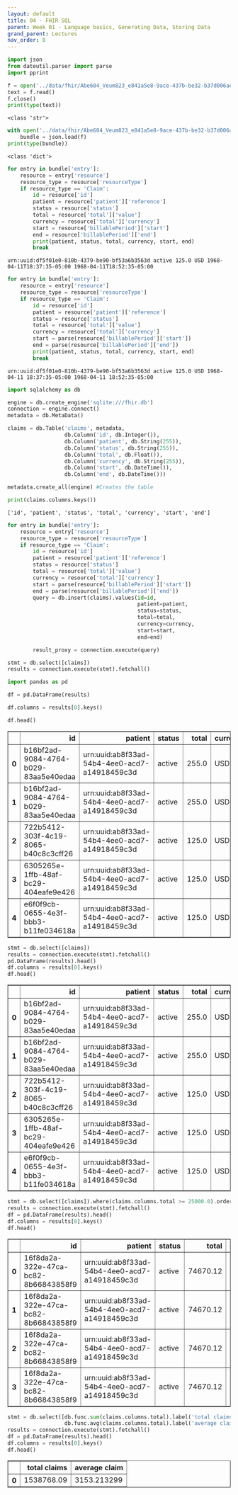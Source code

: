 ```yaml
---
layout: default
title: 04 - FHIR SQL
parent: Week 01 - Language basics, Generating Data, Storing Data
grand_parent: Lectures
nav_order: 8
---
```

```python
import json
from dateutil.parser import parse
import pprint
```


```python
f = open('../data/fhir/Abe604_Veum823_e841a5e8-9ace-437b-be32-b37d006aef87.json', 'r')
text = f.read()
f.close()
print(type(text))
```

    <class 'str'>



```python
with open('../data/fhir/Abe604_Veum823_e841a5e8-9ace-437b-be32-b37d006aef87.json') as f:
    bundle = json.load(f)
print(type(bundle))
```

    <class 'dict'>



```python
for entry in bundle['entry']:
    resource = entry['resource']
    resource_type = resource['resourceType']
    if resource_type == 'Claim':
        id = resource['id']
        patient = resource['patient']['reference']
        status = resource['status']
        total = resource['total']['value']
        currency = resource['total']['currency']
        start = resource['billablePeriod']['start']
        end = resource['billablePeriod']['end']
        print(patient, status, total, currency, start, end)
        break
```

    urn:uuid:df5f01e0-810b-4379-be90-bf53a6b3563d active 125.0 USD 1968-04-11T18:37:35-05:00 1968-04-11T18:52:35-05:00



```python
for entry in bundle['entry']:
    resource = entry['resource']
    resource_type = resource['resourceType']
    if resource_type == 'Claim':
        id = resource['id']
        patient = resource['patient']['reference']
        status = resource['status']
        total = resource['total']['value']
        currency = resource['total']['currency']
        start = parse(resource['billablePeriod']['start'])
        end = parse(resource['billablePeriod']['end'])
        print(patient, status, total, currency, start, end)
        break
```

    urn:uuid:df5f01e0-810b-4379-be90-bf53a6b3563d active 125.0 USD 1968-04-11 18:37:35-05:00 1968-04-11 18:52:35-05:00



```python
import sqlalchemy as db
```


```python
engine = db.create_engine('sqlite:///fhir.db')
connection = engine.connect()
metadata = db.MetaData()
```


```python
claims = db.Table('claims', metadata,
                  db.Column('id', db.Integer()),
                  db.Column('patient', db.String(255)),
                  db.Column('status', db.String(255)),
                  db.Column('total', db.Float()),
                  db.Column('currency', db.String(255)),
                  db.Column('start', db.DateTime()),
                  db.Column('end', db.DateTime()))

metadata.create_all(engine) #Creates the table
```


```python
print(claims.columns.keys())
```

    ['id', 'patient', 'status', 'total', 'currency', 'start', 'end']



```python
for entry in bundle['entry']:
    resource = entry['resource']
    resource_type = resource['resourceType']
    if resource_type == 'Claim':
        id = resource['id']
        patient = resource['patient']['reference']
        status = resource['status']
        total = resource['total']['value']
        currency = resource['total']['currency']
        start = parse(resource['billablePeriod']['start'])
        end = parse(resource['billablePeriod']['end'])        
        query = db.insert(claims).values(id=id, 
                                         patient=patient,
                                         status=status,
                                         total=total,
                                         currency=currency,
                                         start=start,
                                         end=end)

        result_proxy = connection.execute(query)
```


```python
stmt = db.select([claims])
results = connection.execute(stmt).fetchall()
```


```python
import pandas as pd
```


```python
df = pd.DataFrame(results)
```


```python
df.columns = results[0].keys()
```


```python
df.head()
```




<div>
<style scoped>
    .dataframe tbody tr th:only-of-type {
        vertical-align: middle;
    }

    .dataframe tbody tr th {
        vertical-align: top;
    }

    .dataframe thead th {
        text-align: right;
    }
</style>
<table border="1" class="dataframe">
  <thead>
    <tr style="text-align: right;">
      <th></th>
      <th>id</th>
      <th>patient</th>
      <th>status</th>
      <th>total</th>
      <th>currency</th>
      <th>start</th>
      <th>end</th>
    </tr>
  </thead>
  <tbody>
    <tr>
      <th>0</th>
      <td>b16bf2ad-9084-4764-b029-83aa5e40edaa</td>
      <td>urn:uuid:ab8f33ad-54b4-4ee0-acd7-a14918459c3d</td>
      <td>active</td>
      <td>255.0</td>
      <td>USD</td>
      <td>1988-04-23 13:35:04</td>
      <td>1988-04-23 13:50:04</td>
    </tr>
    <tr>
      <th>1</th>
      <td>b16bf2ad-9084-4764-b029-83aa5e40edaa</td>
      <td>urn:uuid:ab8f33ad-54b4-4ee0-acd7-a14918459c3d</td>
      <td>active</td>
      <td>255.0</td>
      <td>USD</td>
      <td>1988-04-23 13:35:04</td>
      <td>1988-04-23 13:50:04</td>
    </tr>
    <tr>
      <th>2</th>
      <td>722b5412-303f-4c19-8065-b40c8c3cff26</td>
      <td>urn:uuid:ab8f33ad-54b4-4ee0-acd7-a14918459c3d</td>
      <td>active</td>
      <td>125.0</td>
      <td>USD</td>
      <td>1988-04-23 13:35:04</td>
      <td>1988-04-23 13:50:04</td>
    </tr>
    <tr>
      <th>3</th>
      <td>6305265e-1ffb-48af-bc29-404eafe9e426</td>
      <td>urn:uuid:ab8f33ad-54b4-4ee0-acd7-a14918459c3d</td>
      <td>active</td>
      <td>125.0</td>
      <td>USD</td>
      <td>1991-08-03 13:35:04</td>
      <td>1991-08-03 13:50:04</td>
    </tr>
    <tr>
      <th>4</th>
      <td>e6f0f9cb-0655-4e3f-bbb3-b11fe034618a</td>
      <td>urn:uuid:ab8f33ad-54b4-4ee0-acd7-a14918459c3d</td>
      <td>active</td>
      <td>125.0</td>
      <td>USD</td>
      <td>1997-08-09 13:35:04</td>
      <td>1997-08-09 14:50:04</td>
    </tr>
  </tbody>
</table>
</div>




```python
stmt = db.select([claims])
results = connection.execute(stmt).fetchall()
pd.DataFrame(results).head()
df.columns = results[0].keys()
df.head()
```




<div>
<style scoped>
    .dataframe tbody tr th:only-of-type {
        vertical-align: middle;
    }

    .dataframe tbody tr th {
        vertical-align: top;
    }

    .dataframe thead th {
        text-align: right;
    }
</style>
<table border="1" class="dataframe">
  <thead>
    <tr style="text-align: right;">
      <th></th>
      <th>id</th>
      <th>patient</th>
      <th>status</th>
      <th>total</th>
      <th>currency</th>
      <th>start</th>
      <th>end</th>
    </tr>
  </thead>
  <tbody>
    <tr>
      <th>0</th>
      <td>b16bf2ad-9084-4764-b029-83aa5e40edaa</td>
      <td>urn:uuid:ab8f33ad-54b4-4ee0-acd7-a14918459c3d</td>
      <td>active</td>
      <td>255.0</td>
      <td>USD</td>
      <td>1988-04-23 13:35:04</td>
      <td>1988-04-23 13:50:04</td>
    </tr>
    <tr>
      <th>1</th>
      <td>b16bf2ad-9084-4764-b029-83aa5e40edaa</td>
      <td>urn:uuid:ab8f33ad-54b4-4ee0-acd7-a14918459c3d</td>
      <td>active</td>
      <td>255.0</td>
      <td>USD</td>
      <td>1988-04-23 13:35:04</td>
      <td>1988-04-23 13:50:04</td>
    </tr>
    <tr>
      <th>2</th>
      <td>722b5412-303f-4c19-8065-b40c8c3cff26</td>
      <td>urn:uuid:ab8f33ad-54b4-4ee0-acd7-a14918459c3d</td>
      <td>active</td>
      <td>125.0</td>
      <td>USD</td>
      <td>1988-04-23 13:35:04</td>
      <td>1988-04-23 13:50:04</td>
    </tr>
    <tr>
      <th>3</th>
      <td>6305265e-1ffb-48af-bc29-404eafe9e426</td>
      <td>urn:uuid:ab8f33ad-54b4-4ee0-acd7-a14918459c3d</td>
      <td>active</td>
      <td>125.0</td>
      <td>USD</td>
      <td>1991-08-03 13:35:04</td>
      <td>1991-08-03 13:50:04</td>
    </tr>
    <tr>
      <th>4</th>
      <td>e6f0f9cb-0655-4e3f-bbb3-b11fe034618a</td>
      <td>urn:uuid:ab8f33ad-54b4-4ee0-acd7-a14918459c3d</td>
      <td>active</td>
      <td>125.0</td>
      <td>USD</td>
      <td>1997-08-09 13:35:04</td>
      <td>1997-08-09 14:50:04</td>
    </tr>
  </tbody>
</table>
</div>




```python
stmt = db.select([claims]).where(claims.columns.total >= 25000.0).order_by(db.desc(claims.columns.total))
results = connection.execute(stmt).fetchall()
df = pd.DataFrame(results).head()
df.columns = results[0].keys()
df.head()
```




<div>
<style scoped>
    .dataframe tbody tr th:only-of-type {
        vertical-align: middle;
    }

    .dataframe tbody tr th {
        vertical-align: top;
    }

    .dataframe thead th {
        text-align: right;
    }
</style>
<table border="1" class="dataframe">
  <thead>
    <tr style="text-align: right;">
      <th></th>
      <th>id</th>
      <th>patient</th>
      <th>status</th>
      <th>total</th>
      <th>currency</th>
      <th>start</th>
      <th>end</th>
    </tr>
  </thead>
  <tbody>
    <tr>
      <th>0</th>
      <td>16f8da2a-322e-47ca-bc82-8b66843858f9</td>
      <td>urn:uuid:ab8f33ad-54b4-4ee0-acd7-a14918459c3d</td>
      <td>active</td>
      <td>74670.12</td>
      <td>USD</td>
      <td>2015-12-26 12:35:04</td>
      <td>2015-12-26 17:50:04</td>
    </tr>
    <tr>
      <th>1</th>
      <td>16f8da2a-322e-47ca-bc82-8b66843858f9</td>
      <td>urn:uuid:ab8f33ad-54b4-4ee0-acd7-a14918459c3d</td>
      <td>active</td>
      <td>74670.12</td>
      <td>USD</td>
      <td>2015-12-26 12:35:04</td>
      <td>2015-12-26 17:50:04</td>
    </tr>
    <tr>
      <th>2</th>
      <td>16f8da2a-322e-47ca-bc82-8b66843858f9</td>
      <td>urn:uuid:ab8f33ad-54b4-4ee0-acd7-a14918459c3d</td>
      <td>active</td>
      <td>74670.12</td>
      <td>USD</td>
      <td>2015-12-26 12:35:04</td>
      <td>2015-12-26 17:50:04</td>
    </tr>
    <tr>
      <th>3</th>
      <td>16f8da2a-322e-47ca-bc82-8b66843858f9</td>
      <td>urn:uuid:ab8f33ad-54b4-4ee0-acd7-a14918459c3d</td>
      <td>active</td>
      <td>74670.12</td>
      <td>USD</td>
      <td>2015-12-26 12:35:04</td>
      <td>2015-12-26 17:50:04</td>
    </tr>
  </tbody>
</table>
</div>




```python
stmt = db.select([db.func.sum(claims.columns.total).label('total claims'),
                  db.func.avg(claims.columns.total).label('average claim')])
results = connection.execute(stmt).fetchall()
df = pd.DataFrame(results).head()
df.columns = results[0].keys()
df.head()
```




<div>
<style scoped>
    .dataframe tbody tr th:only-of-type {
        vertical-align: middle;
    }

    .dataframe tbody tr th {
        vertical-align: top;
    }

    .dataframe thead th {
        text-align: right;
    }
</style>
<table border="1" class="dataframe">
  <thead>
    <tr style="text-align: right;">
      <th></th>
      <th>total claims</th>
      <th>average claim</th>
    </tr>
  </thead>
  <tbody>
    <tr>
      <th>0</th>
      <td>1538768.09</td>
      <td>3153.213299</td>
    </tr>
  </tbody>
</table>
</div>




```python

```
